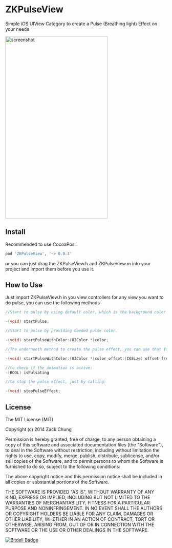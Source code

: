 ZKPulseView
===========

Simple iOS UIView Category to create a Pulse (Breathing light) Effect on your needs

<img src="https://s3.amazonaws.com/cocoacontrols_production/uploads/control_image/image/3241/IMG_1589.PNG" width=320 height=568 alt='screenshot' />

## Install
Recommended to use CocoaPos:
``` bash
pod 'ZKPulseView', '~> 0.0.3'
```

or you can just drag the ZKPulseView.h and ZKPulseView.m into your project and import them before you use it.

## How to Use
Just import ZKPulseView.h in you view controllers
for any view you want to do pulse, you can use the following methods

```objective-c
//Start to pulse by using default color, which is the background color's reversed color

-(void) startPulse;

//Start to pulse by providing needed pulse color.

-(void) startPulseWithColor:(UIColor *)color;

//The underneeth method to create the pulse effect, you can use that for your own purposes

-(void) startPulseWithColor:(UIColor *)color offset:(CGSize) offset frequency:(CGFloat) freq;

//to check if the animation is active:
-(BOOL) isPulsating

//to stop the pulse effect, just by calling:

-(void) stopPulseEffect;
```

## License

The MIT License (MIT)

Copyright (c) 2014 Zack Chung

Permission is hereby granted, free of charge, to any person obtaining a copy
of this software and associated documentation files (the "Software"), to deal
in the Software without restriction, including without limitation the rights
to use, copy, modify, merge, publish, distribute, sublicense, and/or sell
copies of the Software, and to permit persons to whom the Software is
furnished to do so, subject to the following conditions:

The above copyright notice and this permission notice shall be included in all
copies or substantial portions of the Software.

THE SOFTWARE IS PROVIDED "AS IS", WITHOUT WARRANTY OF ANY KIND, EXPRESS OR
IMPLIED, INCLUDING BUT NOT LIMITED TO THE WARRANTIES OF MERCHANTABILITY,
FITNESS FOR A PARTICULAR PURPOSE AND NONINFRINGEMENT. IN NO EVENT SHALL THE
AUTHORS OR COPYRIGHT HOLDERS BE LIABLE FOR ANY CLAIM, DAMAGES OR OTHER
LIABILITY, WHETHER IN AN ACTION OF CONTRACT, TORT OR OTHERWISE, ARISING FROM,
OUT OF OR IN CONNECTION WITH THE SOFTWARE OR THE USE OR OTHER DEALINGS IN THE
SOFTWARE.


[![Bitdeli Badge](https://d2weczhvl823v0.cloudfront.net/zackhsuan/zkpulseview/trend.png)](https://bitdeli.com/free "Bitdeli Badge")

